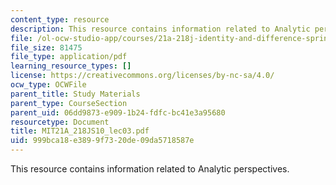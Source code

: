 ```yaml
---
content_type: resource
description: This resource contains information related to Analytic perspectives.
file: /ol-ocw-studio-app/courses/21a-218j-identity-and-difference-spring-2010/999bca18e3899f7320de09da5718587e_MIT21A_218JS10_lec03.pdf
file_size: 81475
file_type: application/pdf
learning_resource_types: []
license: https://creativecommons.org/licenses/by-nc-sa/4.0/
ocw_type: OCWFile
parent_title: Study Materials
parent_type: CourseSection
parent_uid: 06dd9873-e909-1b24-fdfc-bc41e3a95680
resourcetype: Document
title: MIT21A_218JS10_lec03.pdf
uid: 999bca18-e389-9f73-20de-09da5718587e
---
```

This resource contains information related to Analytic perspectives.